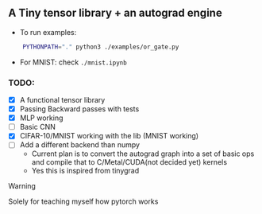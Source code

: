 ## A Tiny tensor library + an autograd engine

- To run examples:
```bash
    PYTHONPATH="." python3 ./examples/or_gate.py
```
- For MNIST: check `./mnist.ipynb`

### TODO:
- [x] A functional tensor library
- [x] Passing Backward passes with tests
- [x] MLP working
- [ ] Basic CNN
- [x] CIFAR-10/MNIST working with the lib (MNIST working)
- [ ] Add a different backend than numpy
    - Current plan is to convert the autograd graph into a set of basic ops and compile that to C/Metal/CUDA(not decided yet) kernels
    - Yes this is inspired from tinygrad

> [!WARNING]
> Solely for teaching myself how pytorch works
